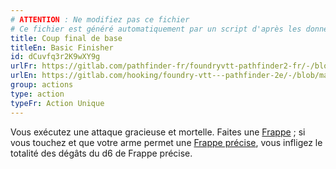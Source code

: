 ```yaml
---
# ATTENTION : Ne modifiez pas ce fichier
# Ce fichier est généré automatiquement par un script d'après les données du module Foundry VTT officiel et de sa traduction
title: Coup final de base
titleEn: Basic Finisher
id: dCuvfq3r2K9wXY9g
urlFr: https://gitlab.com/pathfinder-fr/foundryvtt-pathfinder2-fr/-/blob/master/data/classes/dCuvfq3r2K9wXY9g.htm
urlEn: https://gitlab.com/hooking/foundry-vtt---pathfinder-2e/-/blob/master/packs/data/classes.db/basic-finisher.json
group: actions
type: action
typeFr: Action Unique
---
```

Vous exécutez une attaque gracieuse et mortelle. Faites une [Frappe](frapper.md) ; si vous touchez et que votre arme permet une [Frappe précise](../class-features/frappe-précise.md), vous infligez le totalité des dégâts du d6 de Frappe précise.


